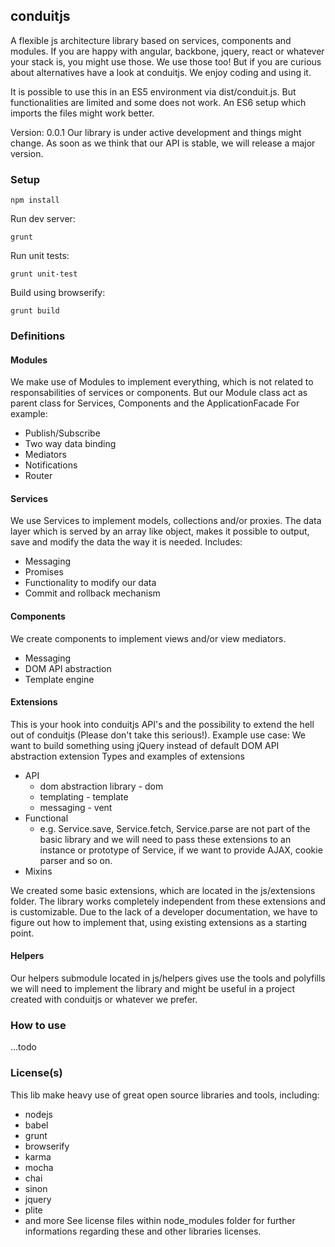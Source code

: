 ## conduitjs

A flexible js architecture library based on services, components and modules.
If you are happy with angular, backbone, jquery, react or whatever your stack is,
you might use those. We use those too! 
But if you are curious about alternatives have a look at conduitjs.
We enjoy coding and using it.

It is possible to use this in an ES5 environment via dist/conduit.js. 
But functionalities are limited and some does not work.
An ES6 setup which imports the files might work better.

Version: 0.0.1
Our library is under active development and things might change. As soon as we think
that our API is stable, we will release a major version.

### Setup
```
npm install
```
Run dev server:
```
grunt
```
Run unit tests:
```
grunt unit-test
```
Build using browserify:
```
grunt build
```
### Definitions
#### Modules
We make use of Modules to implement everything, which is not related to responsabilities of services or components.
But our Module class act as parent class for Services, Components and the ApplicationFacade
For example:
* Publish/Subscribe
* Two way data binding
* Mediators
* Notifications
* Router

#### Services
We use Services to implement models, collections and/or proxies. The data layer which is served by an array like object, makes it possible to output, save and modify the data the way it is needed.
Includes:
* Messaging
* Promises
* Functionality to modify our data
* Commit and rollback mechanism

#### Components
We create components to implement views and/or view mediators.
* Messaging
* DOM API abstraction
* Template engine

#### Extensions
This is your hook into conduitjs API's and the possibility to extend the hell out of conduitjs (Please don't take this serious!).
Example use case: We want to build something using jQuery instead of default DOM API abstraction extension
Types and examples of extensions
* API
	* dom abstraction library - dom
	* templating - template
	* messaging - vent 
* Functional
	* e.g. Service.save, Service.fetch, Service.parse are not part of the basic library and we will need to pass these extensions to an instance or prototype of Service, if we want to provide AJAX, cookie parser and so on.
* Mixins

We created some basic extensions, which are located in the js/extensions folder. The library works completely independent from these extensions and is customizable. Due to the lack of a developer documentation, we have to figure out how to implement that, using existing extensions as a starting point.

#### Helpers
Our helpers submodule located in js/helpers gives use the tools and polyfills we will need to implement the library and might be useful in a project created with conduitjs or whatever we prefer.

### How to use
...todo

### License(s)
This lib make heavy use of great open source libraries and tools, including:
* nodejs
* babel
* grunt
* browserify
* karma
* mocha
* chai
* sinon
* jquery
* plite
* and more
See license files within node_modules folder for further informations regarding these and other libraries licenses.
